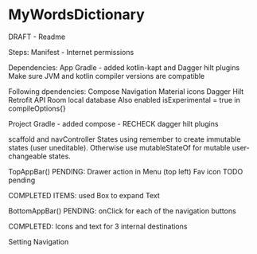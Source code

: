 # MyWordsDictionary
DRAFT - Readme

Steps: Manifest - Internet permissions

Dependencies: App Gradle - added kotlin-kapt and Dagger hilt plugins
Make sure JVM and kotlin compiler versions are compatible

Following dpendencies:
Compose Navigation
Material icons
Dagger Hilt
Retrofit API
Room local database
Also enabled  isExperimental = true in   compileOptions{}

Project Gradle - added compose - RECHECK
dagger hilt plugins

scaffold and navController States
using remember to create immutable states (user uneditable). Otherwise use mutableStateOf for mutable user-changeable states.

TopAppBar()
PENDING:
Drawer action in Menu (top left)
Fav icon TODO pending

COMPLETED ITEMS:
used Box to expand Text

BottomAppBar()
PENDING:
onClick for each of the navigation buttons

COMPLETED:
Icons and text for 3 internal destinations


Setting Navigation


